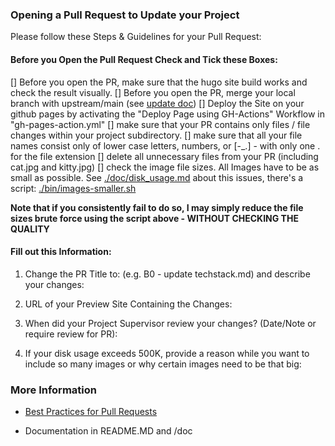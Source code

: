 
### Opening a Pull Request to Update your Project

Please follow these Steps & Guidelines for your Pull Request:

#### Before you Open the Pull Request Check and Tick these Boxes:

[] Before you open the PR, make sure that the hugo site build works and check the result visually.
[] Before you open the PR, merge your local branch with upstream/main (see [update doc](https://github.com/htw-imi-showtime/showtime-website/blob/main/doc/update.md)) 
[] Deploy the Site on your github pages by activating the "Deploy Page using GH-Actions" Workflow in "gh-pages-action.yml"
[] make sure that your PR contains only files / file changes within your project subdirectory. 
[] make sure that all your file names consist only of lower case letters, numbers, or [-_.] - with only one . for the file extension
[] delete all unnecessary files from your PR (including cat.jpg and kitty.jpg)
[] check the image file sizes. All Images have to be as small as possible. See [./doc/disk_usage.md](./doc/disk_usage.md) about this issues, there's a script: [./bin/images-smaller.sh](./bin/images-smaller.sh)

**Note that if you consistently fail to do so, I may simply reduce the file sizes brute force using 
the script above - WITHOUT CHECKING THE QUALITY**

#### Fill out this Information:

1. Change the PR Title to: <project-id> <describe your changes> (e.g. B0 - update techstack.md) and describe your changes:


2. URL of your Preview Site Containing the Changes:


3. When did your Project Supervisor review your changes? (Date/Note or require review for PR):


4. If your disk usage exceeds 500K, provide a reason while you want to include so many images or why certain images need to be that big:


### More Information

- [Best Practices for Pull Requests](https://docs.github.com/en/pull-requests/collaborating-with-pull-requests/getting-started/best-practices-for-pull-requests)

- Documentation in README.MD and /doc
